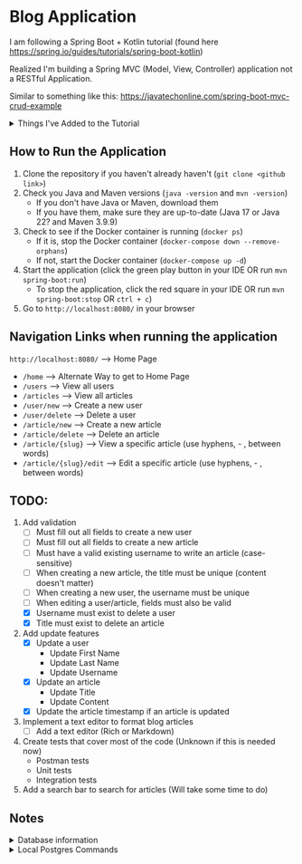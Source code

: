 # Blog Application

I am following a Spring Boot + Kotlin tutorial (found here https://spring.io/guides/tutorials/spring-boot-kotlin)

Realized I'm building a Spring MVC (Model, View, Controller) application not a RESTful Application.

Similar to something like this: https://javatechonline.com/spring-boot-mvc-crud-example

<details>
<summary>Things I've Added to the Tutorial</summary>

1. Create a new user page + button to navigate to that page
2. Create a new article + button to navigate to that page
3. Delete a user page + button to navigate to that page
4. Delete an article page + button to navigate to that page
5. View all users - Displays "no users" if users are 0
6. View all articles - Displays "no articles" if articles are 0
7. Navigation bar on all pages
8. Banner to show on all pages
9. Home Page displays on `/` or `/home`
10. The `headline` field has been renamed as the article's `description`
    - Display the first 5 words of an article in the description
    - If less than 5 words, display no description
11. Migrated the project from H2 to Postgres (I hope!)
    - Migrated the database from a local Postgres to a Dockerized Postgres
12. Refactored to create `repository`, `service`, `model`, and `controller` packages
13. Added validation for deleting a user/article (must have a valid username/title to delete)

</details>

## How to Run the Application

1. Clone the repository if you haven't already haven't (`git clone <github link>`)
2. Check you Java and Maven versions (`java -version` and `mvn -version`)
    - If you don't have Java or Maven, download them
    - If you have them, make sure they are up-to-date (Java 17 or Java 22? and Maven 3.9.9)
3. Check to see if the Docker container is running (`docker ps`)
    - If it is, stop the Docker container (`docker-compose down --remove-orphans`)
    - If not, start the Docker container (`docker-compose up -d`)
4. Start the application (click the green play button in your IDE OR run `mvn spring-boot:run`)
    - To stop the application, click the red square in your IDE OR run `mvn spring-boot:stop` OR `ctrl + c`)
5. Go to `http://localhost:8080/` in your browser


## Navigation Links when running the application

`http://localhost:8080/` --> Home Page


- `/home` --> Alternate Way to get to Home Page
- `/users` --> View all users
- `/articles` --> View all articles
- `/user/new` --> Create a new user
- `/user/delete` --> Delete a user
- `/article/new` --> Create a new article
- `/article/delete` --> Delete an article
- `/article/{slug}` --> View a specific article (use hyphens, - , between words)
- `/article/{slug}/edit` --> Edit a specific article (use hyphens, - , between words)


## TODO:

1. Add validation
   - [ ] Must fill out all fields to create a new user
   - [ ] Must fill out all fields to create a new article
   - [ ] Must have a valid existing username to write an article (case-sensitive)
   - [ ] When creating a new article, the title must be unique (content doesn't matter)
   - [ ] When creating a new user, the username must be unique
   - [ ] When editing a user/article, fields must also be valid
   - [x] Username must exist to delete a user
   - [x] Title must exist to delete an article
2. Add update features
   - [x] Update a user
        - Update First Name
        - Update Last Name
        - Update Username
   - [x] Update an article
        - Update Title
        - Update Content
   - [x] Update the article timestamp if an article is updated
3. Implement a text editor to format blog articles
   - [ ] Add a text editor (Rich or Markdown)
4. Create tests that cover most of the code (Unknown if this is needed now)
   - Postman tests
   - Unit tests
   - Integration tests
5. Add a search bar to search for articles (Will take some time to do)


## Notes

<details>
<summary>Database information</summary>

- URL: `jdbc:postgresql://localhost:5432/blogDB`
- Username: blog

</details>

<details>
<summary>Local Postgres Commands</summary>

When running the PostgreSQL locally, use `brew services start postgresql` to get your local Postgres running.

If you are doing actual work (aka working on tickets), you need to stop your local Prosgres with `brew services stop postgresql`

Using Postgres 14, so the commands might be something like `brew services start postgresql@14` and `brew services stop postgresql@14`

`brew instsall postgresql` --> install Postgresql using Brew

`createuser --interactive` --> create a new user

`createdb blogdb` --> create a new database

`psql -d blogdb` --> connect to the database

`psql -U blog -d blogDB -f src/main/resources/blog.sql` --> run the blog.sql file

`\d [table name]` --> show specific table

`\dt` --> show all tables

`\q` --> quit the database

`\l` --> list all databases

</details>
